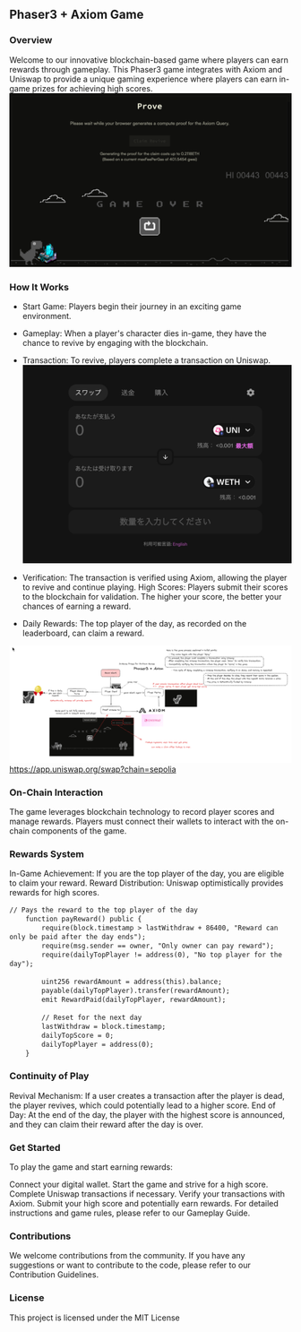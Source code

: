 ## Phaser3 + Axiom Game

### Overview

Welcome to our innovative blockchain-based game where players can earn rewards through gameplay. This Phaser3 game integrates with Axiom and Uniswap to provide a unique gaming experience where players can earn in-game prizes for achieving high scores.
![OverView](/gameimage.png)

### How It Works

- Start Game: Players begin their journey in an exciting game environment.
- Gameplay: When a player's character dies in-game, they have the chance to revive by engaging with the blockchain.
- Transaction: To revive, players complete a transaction on Uniswap.
  ![OverView](/uniswap.png)

- Verification: The transaction is verified using Axiom, allowing the player to revive and continue playing.
  High Scores: Players submit their scores to the blockchain for validation. The higher your score, the better your chances of earning a reward.

- Daily Rewards: The top player of the day, as recorded on the leaderboard, can claim a reward.

![OverView](/overview.png)
https://app.uniswap.org/swap?chain=sepolia

### On-Chain Interaction

The game leverages blockchain technology to record player scores and manage rewards.
Players must connect their wallets to interact with the on-chain components of the game.

### Rewards System

In-Game Achievement: If you are the top player of the day, you are eligible to claim your reward.
Reward Distribution: Uniswap optimistically provides rewards for high scores.

```
// Pays the reward to the top player of the day
    function payReward() public {
        require(block.timestamp > lastWithdraw + 86400, "Reward can only be paid after the day ends");
        require(msg.sender == owner, "Only owner can pay reward");
        require(dailyTopPlayer != address(0), "No top player for the day");

        uint256 rewardAmount = address(this).balance;
        payable(dailyTopPlayer).transfer(rewardAmount);
        emit RewardPaid(dailyTopPlayer, rewardAmount);

        // Reset for the next day
        lastWithdraw = block.timestamp;
        dailyTopScore = 0;
        dailyTopPlayer = address(0);
    }
```

### Continuity of Play

Revival Mechanism: If a user creates a transaction after the player is dead, the player revives, which could potentially lead to a higher score.
End of Day: At the end of the day, the player with the highest score is announced, and they can claim their reward after the day is over.

### Get Started

To play the game and start earning rewards:

Connect your digital wallet.
Start the game and strive for a high score.
Complete Uniswap transactions if necessary.
Verify your transactions with Axiom.
Submit your high score and potentially earn rewards.
For detailed instructions and game rules, please refer to our Gameplay Guide.

### Contributions

We welcome contributions from the community. If you have any suggestions or want to contribute to the code, please refer to our Contribution Guidelines.

### License

This project is licensed under the MIT License

